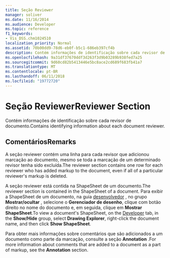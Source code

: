 ```yaml
---
title: Seção Reviewer
manager: soliver
ms.date: 11/16/2014
ms.audience: Developer
ms.topic: reference
f1_keywords:
- Vis_DSS.chm1024510
localization_priority: Normal
ms.assetid: 70b00dd9-78d6-eb0f-b5c1-686eb397cf4b
description: Contém informações de identificação sobre cada revisor de documento.
ms.openlocfilehash: 9a31df37670ddf3d263f3d9b03289b938fed7a25
ms.sourcegitcommit: 9d60cd82b5413446e5bc8ace2cd689f683fb41a7
ms.translationtype: MT
ms.contentlocale: pt-BR
ms.lasthandoff: 06/11/2018
ms.locfileid: "19772720"
---
```

# <a name="reviewer-section"></a><span data-ttu-id="63f98-103">Seção Reviewer</span><span class="sxs-lookup"><span data-stu-id="63f98-103">Reviewer Section</span></span>

<span data-ttu-id="63f98-104">Contém informações de identificação sobre cada revisor de documento.</span><span class="sxs-lookup"><span data-stu-id="63f98-104">Contains identifying information about each document reviewer.</span></span>
  
## <a name="remarks"></a><span data-ttu-id="63f98-105">Comentários</span><span class="sxs-lookup"><span data-stu-id="63f98-105">Remarks</span></span>

<span data-ttu-id="63f98-106">A seção reviewer contém uma linha para cada revisor que adicionou marcação ao documento, mesmo se toda a marcação de um determinado revisor tenha sido excluída.</span><span class="sxs-lookup"><span data-stu-id="63f98-106">The reviewer section contains one row for each reviewer who has added markup to the document, even if all of a particular reviewer's markup is deleted.</span></span> 
  
<span data-ttu-id="63f98-107">A seção reviewer está contida na ShapeSheet de um documento.</span><span class="sxs-lookup"><span data-stu-id="63f98-107">The reviewer section is contained in the ShapeSheet of a document.</span></span> <span data-ttu-id="63f98-108">Para exibir a ShapeSheet de um documento, na guia [desenvolvedor](run-in-developer-mode-display-the-developer-tab.md) , no grupo **Mostrar/ocultar** , selecione o **Gerenciador de desenho**, clique com botão direito no nome do documento e, em seguida, clique em **Mostrar ShapeSheet**.</span><span class="sxs-lookup"><span data-stu-id="63f98-108">To view a document's ShapeSheet, on the [Developer](run-in-developer-mode-display-the-developer-tab.md) tab, in the **Show/Hide** group, select **Drawing Explorer**, right-click the document name, and then click **Show ShapeSheet**.</span></span> 
  
<span data-ttu-id="63f98-109">Para obter mais informações sobre comentários que são adicionados a um documento como parte da marcação, consulte a seção **Annotation** .</span><span class="sxs-lookup"><span data-stu-id="63f98-109">For more information about comments that are added to a document as a part of markup, see the **Annotation** section.</span></span> 
  

